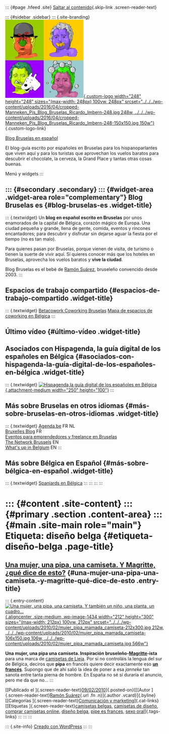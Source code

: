 ::: {#page .hfeed .site}
[Saltar al contenido](index.html#content){.skip-link
.screen-reader-text}

::: {#sidebar .sidebar}
::: {.site-branding}
[![](../../../wp-content/uploads/2016/04/cropped-Manneken_Pis_Blog_Bruselas_Ricardo_Imbern-248.jpg){.custom-logo
width="248" height="248" sizes="(max-width: 248px) 100vw, 248px"
srcset="../../../wp-content/uploads/2016/04/cropped-Manneken_Pis_Blog_Bruselas_Ricardo_Imbern-248.jpg 248w, ../../../wp-content/uploads/2016/04/cropped-Manneken_Pis_Blog_Bruselas_Ricardo_Imbern-248-150x150.jpg 150w"}](../../../index.html){.custom-logo-link}

[Blog Bruselas en español](../../../index.html)

El blog-guía escrito por españoles en Bruselas para los hispanoparlantes
que viven aquí y para los turistas que aprovechan los vuelos baratos
para descubrir el chocolate, la cerveza, la Grand Place y tantas otras
cosas buenas.

Menú y widgets
:::

::: {#secondary .secondary}
::: {#widget-area .widget-area role="complementary"}
Blog Bruselas es {#blog-bruselas-es .widget-title}
----------------

::: {.textwidget}
Un **blog en español escrito en Bruselas** por unos enamorados de la
capital de Bélgica, corazón mágico de Europa. Una ciudad pequeña y
grande, llena de gente, comida, eventos y rincones encantadores; para
descubrir y disfrutar sin dejarse aguar la fiesta por el tiempo (no es
tan malo).

Para quienes pasan por Bruselas, porque vienen de visita, de turismo o
tienen la suerte de vivir aquí. Sí quieres conocer más que los hoteles
en Bruselas, aprovecha los vuelos baratos y **vive la ciudad**.

Blog Bruselas es el bebé de [Ramón Suárez](http://www.ramonsuarez.com),
bruseleño convencido desde 2003.
:::

Espacios de trabajo compartido {#espacios-de-trabajo-compartido .widget-title}
------------------------------

::: {.textwidget}
[Betacowork Coworking Bruselas](http://www.betacowork.com) [Mapa de
espacios de coworking en Bélgica](http://coworkingbelgium.com)
:::

Último vídeo {#último-vídeo .widget-title}
------------

Asociados con Hispagenda, la guía digital de los españoles en Bélgica {#asociados-con-hispagenda-la-guía-digital-de-los-españoles-en-bélgica .widget-title}
---------------------------------------------------------------------

::: {.textwidget}
[![Hispagenda,la guía digital de los españoles en
Bélgica](../../../wp-content/uploads/2010/04/Hispagenda-250px.gif "Hispagenda, la guía digital de los españoles en Bélgica"){.attachment-medium
width="250" height="100"}](http://www.hispagenda.com)
:::

Más sobre Bruselas en otros idiomas {#más-sobre-bruselas-en-otros-idiomas .widget-title}
-----------------------------------

::: {.textwidget}
[Agenda.be](http://www.agenda.be) FR NL\
[Bruxelles Blog](http://www.bxlblog.be/) FR\
[Eventos para emprendedores y freelance en
Bruselas](http://www.betacowork.com/events/)\
[The Network
Brussels](http://groups.yahoo.com/group/TheNetworkBrussels/) EN\
[What\'s up in Belgium](http://www.whatsupin.be/) EN
:::

Más sobre Bélgica en Español {#más-sobre-bélgica-en-español .widget-title}
----------------------------

::: {.textwidget}
[Spaniards en Bélgica](http://www.spaniards.es/paises/belgica)
:::
:::
:::
:::

::: {#content .site-content}
::: {#primary .section .content-area}
::: {#main .site-main role="main"}
Etiqueta: diseño belga {#etiqueta-diseño-belga .page-title}
======================

[Una mujer, una pipa, una camiseta. Y Magritte, ¿qué dice de esto?](../../../index.html?p=1433) {#una-mujer-una-pipa-una-camiseta.-y-magritte-qué-dice-de-esto .entry-title}
-----------------------------------------------------------------------------------------------

::: {.entry-content}
[![Una mujer, una pipa, una camiseta. Y también un niño, una planta, un
cuadro\...](../../../wp-content/uploads/2010/02/mujer_pipa_mamada_camiseta-212x300.jpg "Una mujer, una pipa, una camiseta. Y también un niño, una planta, un cuadro..."){.aligncenter
.size-medium .wp-image-1434 width="212" height="300"
sizes="(max-width: 212px) 100vw, 212px"
srcset="../../../wp-content/uploads/2010/02/mujer_pipa_mamada_camiseta-212x300.jpg 212w, ../../../wp-content/uploads/2010/02/mujer_pipa_mamada_camiseta-106x150.jpg 106w, ../../../wp-content/uploads/2010/02/mujer_pipa_mamada_camiseta.jpg 566w"}](../../../wp-content/uploads/2010/02/mujer_pipa_mamada_camiseta.jpg)

**Una mujer, una pipa una camiseta. Inspiración
bruseleño-[Magritte](http://es.wikipedia.org/wiki/Ren%C3%A9_Magritte "Descubre a Magritte")-ista**
para una marca de [camisetas de
Lieja](http://sehubabe.com/ "Camisetas made in Lieja"). Por si no
controláis la lengua del sur de Bélgica, deciros que **pipa** en francés
quiere decir exactamente eso [**un
francés**](http://es.wikipedia.org/wiki/Felaci%C3%B3n "Francés en argot quiere decir mamada").
Supongo que de ahí salió la idea de poner a esa *janneke* tan sanota
entre tanta pierna de hombre. En España no sé sí duraría el anuncio,
pero me da que no...
:::

[[Publicado el
]{.screen-reader-text}[09/02/2010](../../../index.html?p=1433)]{.posted-on}[[[Autor
]{.screen-reader-text}[Ramón
Suárez](../../2010/04/30/index.html?author=2){.url .fn .n}]{.author
.vcard}]{.byline}[[Categorías ]{.screen-reader-text}[Comunicación y
marketing](../../category/comunicacion-y-marketing/index.html)]{.cat-links}[[Etiquetas
]{.screen-reader-text}[camisetas
belgas](../camisetas-belgas/index.html), [camisetas de
diseño](../camisetas-de-diseno/index.html), [comprar camisetas
online](../comprar-camisetas-online/index.html), [diseño
belga](index.html), [pipe es frances](../pipe-es-frances/index.html),
[sexo oral](../sexo-oral/index.html)]{.tags-links}
:::
:::
:::

::: {.site-info}
[Creado con WordPress](https://es.wordpress.org/)
:::
:::
